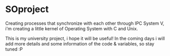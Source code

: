 # SOproject
Creating processes that synchronize with each other through IPC System V, i'm creating a little kernel of Operating System with C and Unix.

This is my university project, i hope it will be useful!
In the coming days i will add more details and some information of the code & variables, so stay tuned :P
